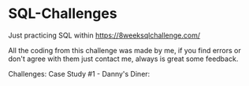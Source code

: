 # SQL-Challenges
Just practicing SQL within https://8weeksqlchallenge.com/ 

All the coding from this challenge was made by me, if you find errors or don't agree with them just contact me, always is great some feedback. 

Challenges: 
Case Study #1 - Danny's Diner: 
